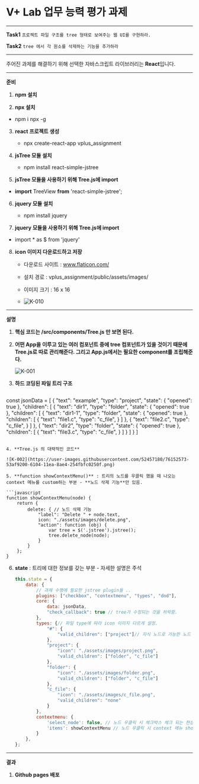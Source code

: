 # **V+ Lab 업무 능력 평가 과제**

-------------

**Task1** `프로젝트 파일 구조를 tree 형태로 보여주는 웹 UI를 구현하라.`

**Task2** `tree 에서 각 원소를 삭제하는 기능을 추가하라`

---------

주어진 과제를 해결하기 위해 선택한 자바스크립트 라이브러리는 **React**입니다. 

-----------

**준비**

1. **npm 설치**

2. **npx 설치**
- npm i npx -g
  
3. **react 프로젝트 생성** 

   - npx create-react-app vplus_assignment

4. **jsTree 모듈 설치**

   - npm install react-simple-jstree

5. **jsTree 모듈을 사용하기 위해 Tree.js에 import** 
- **import** TreeView **from** 'react-simple-jstree';
  
6. **jquery 모듈 설치**

   - npm install jquery

7. **jquery 모듈을 사용하기 위해 Tree.js에 import**
- import * as $ from 'jquery'
  
8. **icon 이미지 다운로드하고 저장**

   - 다운로드 사이트 : www.flaticon.com/

   - 설치 경로 : vplus_assignment/public/assets/images/
   - 이미지 크기 : 16 x 16
   - ![K-010](https://user-images.githubusercontent.com/52457180/76151136-fbbd5f00-60f4-11ea-95b1-6691fb54baa2.png)

---------------------

**설명**

1. **핵심 코드는 /src/components/Tree.js 만 보면 된다.** 

2. **어떤 App을 이루고 있는 여러 컴포넌트 중에 tree 컴포넌트가 있을 것이기 때문에 Tree.js로 따로 관리해준다. 그리고 App.js에서는 필요한 component를 조립해준다.** 

   ![K-001](https://user-images.githubusercontent.com/52457180/76152406-9f613c00-6102-11ea-8025-5ad173a00908.png)

3. **하드 코딩된 파일 트리 구조**

   ```javascript
const jsonData = [
               {
                   "text": "example",
                   "type": "project",
                   "state": { "opened": true },
                   "children": [
                       {
                           "text": "dir1",
                           "type": "folder",
                           "state": { "opened": true },
                           "children": [
                               {
                                   "text": "dir1-1",
                                   "type": "folder",
                                   "state": { "opened": true },
                                   "children": [
                                       {
                                           "text": "file1.c",
                                           "type": "c_file",
                                       }
                                   ]
                               },
                               {
                                   "text": "file2.c",
                                   "type": "c_file",
                               }
                           ]
                       },
                       {
                           "text": "dir2",
                           "type": "folder",
                           "state": { "opened": true },
                           "children": [
                               {
                                   "text": "file3.c",
                                   "type": "c_file",
                               }
                           ]
                       }
                   ]
               }
           ]
   ```
   
4. **Tree.js 의 대략적인 코드**

   ![K-002](https://user-images.githubusercontent.com/52457180/76152573-53af9200-6104-11ea-8ae4-254fbfc0250f.png)

5. **function showContextMenu()** : 트리의 노드를 우클릭 했을 때 나오는 context 메뉴를 custom하는 부분 - **노드 삭제 기능**만 있음.

   ```javascript
   function showContextMenu(node) {
       return {
           delete: { // 노드 삭제 기능
               "label": "Delete " + node.text,
               icon: "./assets/images/delete.png",
               "action": function (obj) {
                   var tree = $('.jstree').jstree();
                   tree.delete_node(node);
               }
           }
       };
   }
   ```

6. **state** : 트리에 대한 정보를 갖는 부분 - 자세한 설명은 주석

   ```javascript
   this.state = {
       data: {
           // 과제 수행에 필요한 jstree plugin들 ..
           plugins: ["checkbox", "contextmenu", "types", "dnd"],
           core: {
               data: jsonData,
               "check_callback": true // tree가 수정되는 것을 허락함.
           },
           types: {// 파일 type에 따라 icon 이미지 다르게 설정.
               "#": {
                   "valid_children": ["project"]// 자식 노드로 가능한 노드 type
               },
               "project": {
                   "icon": "./assets/images/project.png",
                   "valid_children": ["folder", "c_file"]
               },
               "folder": {
                   "icon": "./assets/images/folder.png",
                   "valid_children": ["folder", "c_file"]
               },
               "c_file": {
                   "icon": "./assets/images/c_file.png",
                   "valid_children": "none"
               }
           },
           contextmenu: {
               'select_node': false, // 노드 우클릭 시 체크박스 체크 되는 현상 막음.
               'items': showContextMenu // 노드 우클릭 시 context 메뉴 show
           }
       },
   };
   ```

----------

**결과**

1. **Github pages 배포**

   

